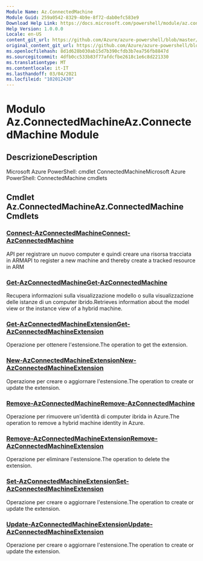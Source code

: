 ```yaml
---
Module Name: Az.ConnectedMachine
Module Guid: 259a0542-8329-4b9e-8f72-dab0efc583e9
Download Help Link: https://docs.microsoft.com/powershell/module/az.connectedmachine
Help Version: 1.0.0.0
Locale: en-US
content_git_url: https://github.com/Azure/azure-powershell/blob/master/src/ConnectedMachine/help/Az.ConnectedMachine.md
original_content_git_url: https://github.com/Azure/azure-powershell/blob/master/src/ConnectedMachine/help/Az.ConnectedMachine.md
ms.openlocfilehash: 8d1d628b030ab15d7b390cfdb3b7ea756fb8847d
ms.sourcegitcommit: 4dfb0cc533b83f77afdcfbe2618c1e6c8d221330
ms.translationtype: MT
ms.contentlocale: it-IT
ms.lasthandoff: 03/04/2021
ms.locfileid: "102012430"
---
```

# <span data-ttu-id="bc8ce-101">Modulo Az.ConnectedMachine</span><span class="sxs-lookup"><span data-stu-id="bc8ce-101">Az.ConnectedMachine Module</span></span>
## <span data-ttu-id="bc8ce-102">Descrizione</span><span class="sxs-lookup"><span data-stu-id="bc8ce-102">Description</span></span>
<span data-ttu-id="bc8ce-103">Microsoft Azure PowerShell: cmdlet ConnectedMachine</span><span class="sxs-lookup"><span data-stu-id="bc8ce-103">Microsoft Azure PowerShell: ConnectedMachine cmdlets</span></span>

## <span data-ttu-id="bc8ce-104">Cmdlet Az.ConnectedMachine</span><span class="sxs-lookup"><span data-stu-id="bc8ce-104">Az.ConnectedMachine Cmdlets</span></span>
### [<span data-ttu-id="bc8ce-105">Connect-AzConnectedMachine</span><span class="sxs-lookup"><span data-stu-id="bc8ce-105">Connect-AzConnectedMachine</span></span>](Connect-AzConnectedMachine.md)
<span data-ttu-id="bc8ce-106">API per registrare un nuovo computer e quindi creare una risorsa tracciata in ARM</span><span class="sxs-lookup"><span data-stu-id="bc8ce-106">API to register a new machine and thereby create a tracked resource in ARM</span></span>

### [<span data-ttu-id="bc8ce-107">Get-AzConnectedMachine</span><span class="sxs-lookup"><span data-stu-id="bc8ce-107">Get-AzConnectedMachine</span></span>](Get-AzConnectedMachine.md)
<span data-ttu-id="bc8ce-108">Recupera informazioni sulla visualizzazione modello o sulla visualizzazione delle istanze di un computer ibrido.</span><span class="sxs-lookup"><span data-stu-id="bc8ce-108">Retrieves information about the model view or the instance view of a hybrid machine.</span></span>

### [<span data-ttu-id="bc8ce-109">Get-AzConnectedMachineExtension</span><span class="sxs-lookup"><span data-stu-id="bc8ce-109">Get-AzConnectedMachineExtension</span></span>](Get-AzConnectedMachineExtension.md)
<span data-ttu-id="bc8ce-110">Operazione per ottenere l'estensione.</span><span class="sxs-lookup"><span data-stu-id="bc8ce-110">The operation to get the extension.</span></span>

### [<span data-ttu-id="bc8ce-111">New-AzConnectedMachineExtension</span><span class="sxs-lookup"><span data-stu-id="bc8ce-111">New-AzConnectedMachineExtension</span></span>](New-AzConnectedMachineExtension.md)
<span data-ttu-id="bc8ce-112">Operazione per creare o aggiornare l'estensione.</span><span class="sxs-lookup"><span data-stu-id="bc8ce-112">The operation to create or update the extension.</span></span>

### [<span data-ttu-id="bc8ce-113">Remove-AzConnectedMachine</span><span class="sxs-lookup"><span data-stu-id="bc8ce-113">Remove-AzConnectedMachine</span></span>](Remove-AzConnectedMachine.md)
<span data-ttu-id="bc8ce-114">Operazione per rimuovere un'identità di computer ibrida in Azure.</span><span class="sxs-lookup"><span data-stu-id="bc8ce-114">The operation to remove a hybrid machine identity in Azure.</span></span>

### [<span data-ttu-id="bc8ce-115">Remove-AzConnectedMachineExtension</span><span class="sxs-lookup"><span data-stu-id="bc8ce-115">Remove-AzConnectedMachineExtension</span></span>](Remove-AzConnectedMachineExtension.md)
<span data-ttu-id="bc8ce-116">Operazione per eliminare l'estensione.</span><span class="sxs-lookup"><span data-stu-id="bc8ce-116">The operation to delete the extension.</span></span>

### [<span data-ttu-id="bc8ce-117">Set-AzConnectedMachineExtension</span><span class="sxs-lookup"><span data-stu-id="bc8ce-117">Set-AzConnectedMachineExtension</span></span>](Set-AzConnectedMachineExtension.md)
<span data-ttu-id="bc8ce-118">Operazione per creare o aggiornare l'estensione.</span><span class="sxs-lookup"><span data-stu-id="bc8ce-118">The operation to create or update the extension.</span></span>

### [<span data-ttu-id="bc8ce-119">Update-AzConnectedMachineExtension</span><span class="sxs-lookup"><span data-stu-id="bc8ce-119">Update-AzConnectedMachineExtension</span></span>](Update-AzConnectedMachineExtension.md)
<span data-ttu-id="bc8ce-120">Operazione per creare o aggiornare l'estensione.</span><span class="sxs-lookup"><span data-stu-id="bc8ce-120">The operation to create or update the extension.</span></span>

